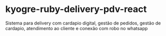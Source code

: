 # kyogre-ruby-delivery-pdv-react
Sistema para delivery com cardapio digital, gestão de pedidos, gestão de cardapio, atendimento ao cliente e conexão com robo no whatsapp

